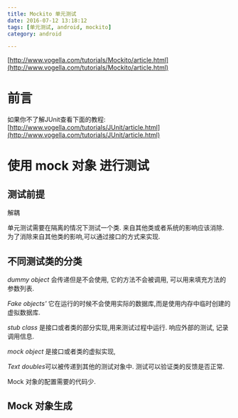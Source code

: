 ```yaml
---
title: Mockito 单元测试
date: 2016-07-12 13:18:12
tags: [单元测试, android, mockito]
category: android

---
```


[http://www.vogella.com/tutorials/Mockito/article.html](http://www.vogella.com/tutorials/Mockito/article.html)

# 前言

如果你不了解JUnit查看下面的教程:[http://www.vogella.com/tutorials/JUnit/article.html](http://www.vogella.com/tutorials/JUnit/article.html)

#  使用 mock 对象 进行测试

## 测试前提
解耦

单元测试需要在隔离的情况下测试一个类. 来自其他类或者系统的影响应该消除. 为了消除来自其他类的影响,可以通过接口的方式来实现.

## 不同测试类的分类
*dummy object* 会传递但是不会使用, 它的方法不会被调用, 可以用来填充方法的参数列表.

*Fake objects'* 它在运行的时候不会使用实际的数据库,而是使用内存中临时创建的虚拟数据库.

*stub class* 是接口或者类的部分实现,用来测试过程中运行. 响应外部的测试, 记录调用信息.

*mock object* 是接口或者类的虚拟实现,

*Text doubles*可以被传递到其他的测试对象中. 测试可以验证类的反馈是否正常.

Mock 对象的配置需要的代码少.

## Mock 对象生成











